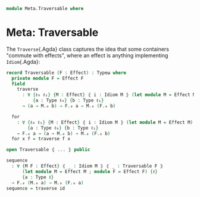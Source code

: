<!--
```agda
open import 1Lab.Path
open import 1Lab.Type

open import Meta.Idiom
```
-->

```agda
module Meta.Traversable where
```

# Meta: Traversable

The `Traverse`{.Agda} class captures the idea that some containers
"commute with effects", where an effect is anything implementing
`Idiom`{.Agda}:

```agda
record Traversable (F : Effect) : Typeω where
  private module F = Effect F
  field
    traverse
      : ∀ {ℓ₀ ℓ₁} {M : Effect} ⦃ i : Idiom M ⦄ (let module M = Effect M)
          {a : Type ℓ₀} {b : Type ℓ₁}
      → (a → M.₀ b) → F.₀ a → M.₀ (F.₀ b)

  for
    : ∀ {ℓ₀ ℓ₁} {M : Effect} ⦃ i : Idiom M ⦄ (let module M = Effect M)
        {a : Type ℓ₀} {b : Type ℓ₁}
    → F.₀ a → (a → M.₀ b) → M.₀ (F.₀ b)
  for x f = traverse f x

open Traversable ⦃ ... ⦄ public

sequence
  : ∀ {M F : Effect} ⦃ _ : Idiom M ⦄ ⦃ _ : Traversable F ⦄
      (let module M = Effect M ; module F = Effect F) {ℓ}
      {a : Type ℓ}
  → F.₀ (M.₀ a) → M.₀ (F.₀ a)
sequence = traverse id
